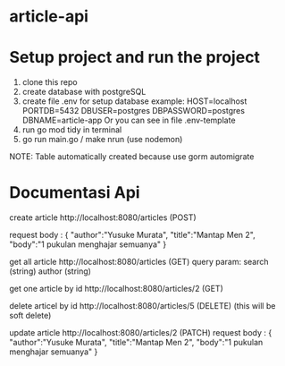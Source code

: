 # article-api

# Setup project and run the project

1. clone this repo
2. create database with postgreSQL
3. create file .env for setup database
   example:
   HOST=localhost
   PORTDB=5432
   DBUSER=postgres
   DBPASSWORD=postgres
   DBNAME=article-app
   Or you can see in file .env-template
4. run go mod tidy in terminal
5. go run main.go / make nrun (use nodemon)

NOTE: Table automatically created because use gorm automigrate

# Documentasi Api

create article
http://localhost:8080/articles (POST)

request body :
{
"author":"Yusuke Murata",
"title":"Mantap Men 2",
"body":"1 pukulan menghajar semuanya"
}

get all article
http://localhost:8080/articles (GET)
query param:
search (string)
author (string)

get one article by id
http://localhost:8080/articles/2 (GET)

delete articel by id
http://localhost:8080/articles/5 (DELETE)
(this will be soft delete)

update article
http://localhost:8080/articles/2 (PATCH)
request body :
{
"author":"Yusuke Murata",
"title":"Mantap Men 2",
"body":"1 pukulan menghajar semuanya"
}
